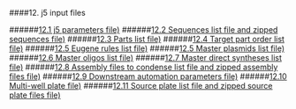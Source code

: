 ####12. j5 input files

######[12.1 j5 parameters file)](chp12_1.html)
######[12.2 Sequences list file and zipped sequences file)](chp12_2.html)
######[12.3 Parts list file)](chp12_3.html)
######[12.4 Target part order list file)](chp12_4.html)
######[12.5 Eugene rules list file)](chp12_5.html)
######[12.5 Master plasmids list file)](chp12_6.html)
######[12.6 Master oligos list file)](chp12_7.html)
######[12.7 Master direct syntheses list file)](chp12_8.html)
######[12.8 Assembly files to condense list file and zipped assembly files file)](chp12_9.html)
######[12.9 Downstream automation parameters file)](chp12_10.html)
######[12.10 Multi-well plate file)](chp12_11.html)
######[12.11 Source plate list file and zipped source plate files file)](chp12_12.html)

